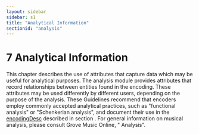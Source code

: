 ```yaml
---
layout: sidebar
sidebar: s1
title: "Analytical Information"
sectionid: "analysis"
---
```


<span class="div">
   
   <h1 id="analysis">
      <span class="headingNumber">7</span>
      <span class="head">Analytical Information</span>
   </h1>
   This chapter describes the use of attributes that capture data which may be useful
   for
   analytical purposes. The analysis module provides attributes that record relationships
   between
   entities found in the encoding. These attributes may be used differently by different
   users,
   depending on the purpose of the analysis. These Guidelines recommend that encoders
   employ
   commonly accepted analytical practices, such as "functional analysis" or "Schenkerian
   analysis",
   and document their use in the 
   <a class="link_odd_elementSpec" href="/v3/elements/encodingDesc">encodingDesc</a> described in section 
   <span class="ptr"></span>. For general information on musical analysis, please
   consult Grove Music Online, "
   <span class="ref">Analysis</span>".
   
   
   
   
   
</span>